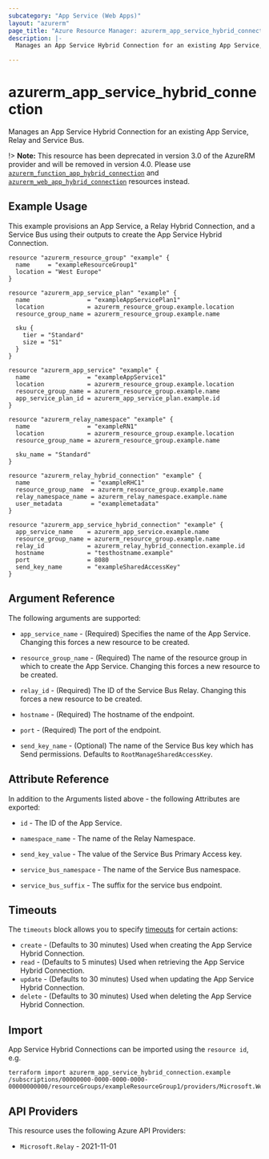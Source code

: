 ```yaml
---
subcategory: "App Service (Web Apps)"
layout: "azurerm"
page_title: "Azure Resource Manager: azurerm_app_service_hybrid_connection"
description: |-
  Manages an App Service Hybrid Connection for an existing App Service, Relay and Service Bus.

---
```


# azurerm_app_service_hybrid_connection

Manages an App Service Hybrid Connection for an existing App Service, Relay and Service Bus.

!> **Note:** This resource has been deprecated in version 3.0 of the AzureRM provider and will be removed in version 4.0. Please use [`azurerm_function_app_hybrid_connection`](https://registry.terraform.io/providers/hashicorp/azurerm/latest/docs/resources/function_app_hybrid_connection) and [`azurerm_web_app_hybrid_connection`](https://registry.terraform.io/providers/hashicorp/azurerm/latest/docs/resources/web_app_hybrid_connection) resources instead.

## Example Usage

This example provisions an App Service, a Relay Hybrid Connection, and a Service Bus using their outputs to create the App Service Hybrid Connection.

```hcl
resource "azurerm_resource_group" "example" {
  name     = "exampleResourceGroup1"
  location = "West Europe"
}

resource "azurerm_app_service_plan" "example" {
  name                = "exampleAppServicePlan1"
  location            = azurerm_resource_group.example.location
  resource_group_name = azurerm_resource_group.example.name

  sku {
    tier = "Standard"
    size = "S1"
  }
}

resource "azurerm_app_service" "example" {
  name                = "exampleAppService1"
  location            = azurerm_resource_group.example.location
  resource_group_name = azurerm_resource_group.example.name
  app_service_plan_id = azurerm_app_service_plan.example.id
}

resource "azurerm_relay_namespace" "example" {
  name                = "exampleRN1"
  location            = azurerm_resource_group.example.location
  resource_group_name = azurerm_resource_group.example.name

  sku_name = "Standard"
}

resource "azurerm_relay_hybrid_connection" "example" {
  name                 = "exampleRHC1"
  resource_group_name  = azurerm_resource_group.example.name
  relay_namespace_name = azurerm_relay_namespace.example.name
  user_metadata        = "examplemetadata"
}

resource "azurerm_app_service_hybrid_connection" "example" {
  app_service_name    = azurerm_app_service.example.name
  resource_group_name = azurerm_resource_group.example.name
  relay_id            = azurerm_relay_hybrid_connection.example.id
  hostname            = "testhostname.example"
  port                = 8080
  send_key_name       = "exampleSharedAccessKey"
}

```

## Argument Reference

The following arguments are supported:

* `app_service_name` - (Required) Specifies the name of the App Service. Changing this forces a new resource to be created.

* `resource_group_name` - (Required) The name of the resource group in which to create the App Service. Changing this forces a new resource to be created.

* `relay_id` - (Required) The ID of the Service Bus Relay. Changing this forces a new resource to be created.

* `hostname` - (Required) The hostname of the endpoint.

* `port` - (Required) The port of the endpoint.

* `send_key_name` - (Optional) The name of the Service Bus key which has Send permissions. Defaults to `RootManageSharedAccessKey`.

## Attribute Reference

In addition to the Arguments listed above - the following Attributes are exported:

* `id` - The ID of the App Service.

* `namespace_name` - The name of the Relay Namespace.

* `send_key_value` - The value of the Service Bus Primary Access key.

* `service_bus_namespace` - The name of the Service Bus namespace.

* `service_bus_suffix` - The suffix for the service bus endpoint.

## Timeouts

The `timeouts` block allows you to specify [timeouts](https://developer.hashicorp.com/terraform/language/resources/configure#define-operation-timeouts) for certain actions:

* `create` - (Defaults to 30 minutes) Used when creating the App Service Hybrid Connection.
* `read` - (Defaults to 5 minutes) Used when retrieving the App Service Hybrid Connection.
* `update` - (Defaults to 30 minutes) Used when updating the App Service Hybrid Connection.
* `delete` - (Defaults to 30 minutes) Used when deleting the App Service Hybrid Connection.

## Import

App Service Hybrid Connections can be imported using the `resource id`, e.g.

```shell
terraform import azurerm_app_service_hybrid_connection.example /subscriptions/00000000-0000-0000-0000-00000000000/resourceGroups/exampleResourceGroup1/providers/Microsoft.Web/sites/exampleAppService1/hybridConnectionNamespaces/exampleRN1/relays/exampleRHC1
```

## API Providers
<!-- This section is generated, changes will be overwritten -->
This resource uses the following Azure API Providers:

* `Microsoft.Relay` - 2021-11-01
